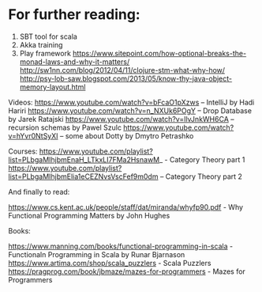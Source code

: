 # For further reading:

1. SBT tool for scala
2. Akka training
3. Play framework
https://www.sitepoint.com/how-optional-breaks-the-monad-laws-and-why-it-matters/
http://sw1nn.com/blog/2012/04/11/clojure-stm-what-why-how/
http://psy-lob-saw.blogspot.com/2013/05/know-thy-java-object-memory-layout.html

Videos:
https://www.youtube.com/watch?v=bFcaO1pXzws – IntelliJ by Hadi Hariri
https://www.youtube.com/watch?v=n_NXUk6POgY – Drop Database by Jarek Ratajski
https://www.youtube.com/watch?v=IlvJnkWH6CA – recursion schemas by Pawel Szulc
https://www.youtube.com/watch?v=hYvr0NtSyXI – some about Dotty by Dmytro Petrashko

Courses:
https://www.youtube.com/playlist?list=PLbgaMIhjbmEnaH_LTkxLI7FMa2HsnawM_ - Category Theory part 1
https://www.youtube.com/playlist?list=PLbgaMIhjbmElia1eCEZNvsVscFef9m0dm – Category Theory part 2
 
And finally to read:

https://www.cs.kent.ac.uk/people/staff/dat/miranda/whyfp90.pdf - Why Functional Programming Matters by John Hughes
 
Books:

https://www.manning.com/books/functional-programming-in-scala - Functionaln Programming in Scala by Runar Bjarnason
https://www.artima.com/shop/scala_puzzlers - Scala Puzzlers
https://pragprog.com/book/jbmaze/mazes-for-programmers - Mazes for Programmers
